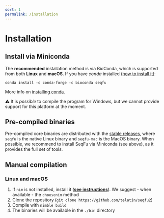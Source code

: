 ```yaml
---
sort: 1
permalink: /installation
---
```


# Installation

## Install via Miniconda

The **recommended** installation method is via BioConda, 
which is supported from both **Linux** and **macOS**.
If you have _conda_ installed ([how to install it](https://docs.conda.io/en/latest/miniconda.html)):

```
conda install -c conda-forge -c bioconda seqfu
```

More info on [installing conda](https://telatin.github.io/microbiome-bioinformatics/Install-Miniconda/).

:warning: It is _possible_ to compile the program for Windows, 
but we cannot provide support for this platform at the moment.

## Pre-compiled binaries

Pre-compiled core binaries are distributed with the [stable releases](https://github.com/telatin/seqfu2/releases),
where `seqfu` is the native Linux binary and `seqfu-mac` is the MacOS binary.
When possible, we recommend to install SeqFu via Miniconda (see above),
as it provides the full set of tools.


## Manual compilation

### Linux and macOS

1) If `nim` is not installed, install it
(**[see instructions](https://nim-lang.org/install_unix.html)**).
We suggest - when available - the `choosenim` method
2) Clone the repository (`git clone https://github.com/telatin/seqfu2`)
3) Compile with `nimble build`
4) The binaries will be available in the `./bin` directory

 
